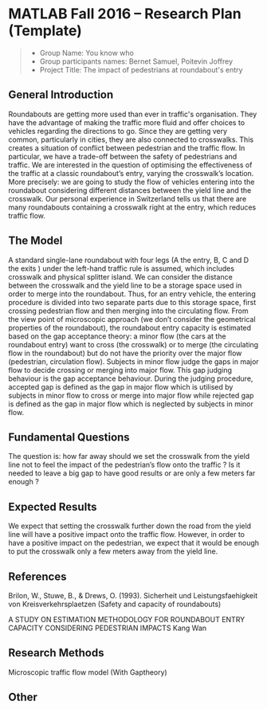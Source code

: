 # MATLAB Fall 2016 – Research Plan (Template)

> * Group Name: You know who
> * Group participants names: Bernet Samuel, Poitevin Joffrey
> * Project Title: The impact of pedestrians at roundabout's entry

## General Introduction

Roundabouts are getting more used than ever in traffic's organisation. They have the advantage of making the traffic more fluid and offer choices to vehicles regarding the directions to go. Since they are getting very common, particularly in cities, they are also connected to crosswalks. 
This creates a situation of conflict between pedestrian and the traffic flow. In particular, we have a trade-off between the safety of pedestrians and traffic.   We are interested in the question of optimising the effectiveness of the traffic at a classic roundabout’s entry, varying the crosswalk’s location. More precisely: we are going to study the flow of vehicles entering into the roundabout considering different distances between the yield line and the crosswalk. 
Our personal experience in Switzerland tells us that there are many roundabouts containing a crosswalk right at the entry, which reduces traffic flow. 

## The Model

A standard single-lane roundabout with four legs (A the entry, B, C and D the exits ) under the left-hand traffic rule is assumed, which includes crosswalk and physical splitter island. We can consider the distance between the crosswalk and the yield line to be a storage space used in order to merge into the roundabout. Thus, for an entry vehicle, the entering procedure is divided into two separate parts due to this storage space, first crossing pedestrian flow and then merging into the circulating flow.
From the view point of microscopic approach (we don’t consider the geometrical properties of the roundabout), the roundabout entry capacity is estimated based on the gap acceptance theory: a minor flow (the cars at the roundabout entry) want to cross (the crosswalk) or to merge (the circulating flow in the roundabout) but do not have the priority over the major flow (pedestrian, circulation flow). Subjects in minor flow judge the gaps in major flow to decide crossing or merging into major flow. This gap judging behaviour is the gap acceptance behaviour. During the judging procedure, accepted gap is defined as the gap in major flow which is utilised by subjects in minor flow to cross or merge into major flow while rejected gap is defined as the gap in major flow which is neglected by subjects in minor flow. 

## Fundamental Questions

The question is: how far away should we set the crosswalk from the yield line not to feel the impact of the pedestrian’s flow onto the traffic ? Is it needed to leave a big gap to have good results or are only a few meters far enough ? 

## Expected Results

We expect that setting the crosswalk further down the road from the yield line will have a positive impact onto the traffic flow. However, in order to have a positive impact on the pedestrian, we expect that it would be enough to put the crosswalk only a few meters away from the yield line.

## References 

Brilon, W., Stuwe, B., & Drews, O. (1993). Sicherheit und Leistungsfaehigkeit von Kreisverkehrsplaetzen (Safety and capacity of roundabouts)

A STUDY ON ESTIMATION METHODOLOGY FOR ROUNDABOUT ENTRY CAPACITY CONSIDERING PEDESTRIAN IMPACTS Kang Wan

## Research Methods

Microscopic traffic flow model (With Gaptheory)

## Other

